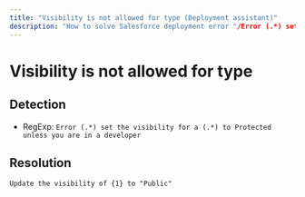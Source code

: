 ```yaml
---
title: "Visibility is not allowed for type (Deployment assistant)"
description: "How to solve Salesforce deployment error "/Error (.*) set the visibility for a (.*) to Protected unless you are in a developer""
---
```

<!-- markdownlint-disable MD013 -->
# Visibility is not allowed for type

## Detection

- RegExp: `Error (.*) set the visibility for a (.*) to Protected unless you are in a developer`

## Resolution

```shell
Update the visibility of {1} to "Public"
```
